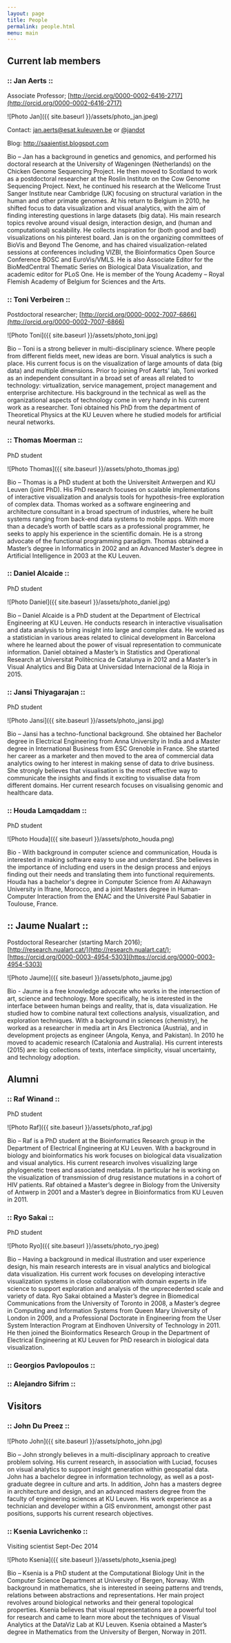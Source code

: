 ```yaml
---
layout: page
title: People
permalink: people.html
menu: main
---
```

## Current lab members

### :: Jan Aerts ::

Associate Professor; [http://orcid.org/0000-0002-6416-2717](http://orcid.org/0000-0002-6416-2717)

![Photo Jan]({{ site.baseurl }}/assets/photo_jan.jpeg)

Contact: jan.aerts@esat.kuleuven.be or [@jandot](http://twitter.com/jandot)

Blog: http://saaientist.blogspot.com

Bio – Jan has a background in genetics and genomics, and performed his doctoral research at the University of Wageningen (Netherlands) on the Chicken Genome Sequencing Project. He then moved to Scotland to work as a postdoctoral researcher at the Roslin Institute on the Cow Genome Sequencing Project. Next, he continued his research at the Wellcome Trust Sanger Institute near Cambridge (UK) focusing on structural variation in the human and other primate genomes. At his return to Belgium in 2010, he shifted focus to data visualization and visual analytics, with the aim of finding interesting questions in large datasets (big data). His main research topics revolve around visual design, interaction design, and (human and computational) scalability. He collects inspiration for (both good and bad) visualizations on his pinterest board.
Jan is on the organizing committees of BioVis and Beyond The Genome, and has chaired visualization-related sessions at conferences including VIZBI, the Bioinformatics Open Source Conference BOSC and EuroVis/VMLS. He is also Associate Editor for the BioMedCentral Thematic Series on Biological Data Visualization, and academic editor for PLoS One. He is member of the Young Academy – Royal Flemish Academy of Belgium for Sciences and the Arts.

### :: Toni Verbeiren ::

Postdoctoral researcher; [http://orcid.org/0000-0002-7007-6866](http://orcid.org/0000-0002-7007-6866)

![Photo Toni]({{ site.baseurl }}/assets/photo_toni.jpg)

Bio – Toni is a strong believer in multi-disciplinary science. Where people from different fields meet, new ideas are born. Visual analytics is such a place. His current focus is on the visualization of large amounts of data (big data) and multiple dimensions.
Prior to joining Prof Aerts’ lab, Toni worked as an independent consultant in a broad set of areas all related to technology: virtualization, service management, project management and enterprise architecture. His background in the technical as well as the organizational aspects of technology come in very handy in his current work as a researcher.
Toni obtained his PhD from the department of Theoretical Physics at the KU Leuven where he studied models for artificial neural networks.

### :: Thomas Moerman ::

PhD student

![Photo Thomas]({{ site.baseurl }}/assets/photo_thomas.jpg)

Bio – Thomas is a PhD student at both the Universiteit Antwerpen and KU Leuven (joint PhD).
His PhD research focuses on scalable implementations of interactive visualization and
analysis tools for hypothesis-free exploration of complex data.
Thomas worked as a software engineering and architecture consultant in a broad spectrum
of industries, where he built systems ranging from back-end data systems to mobile apps.
With more than a decade’s worth of battle scars as a professional programmer, he
seeks to apply his experience in the scientific domain. He is a strong advocate of
the functional programming paradigm.
Thomas obtained a Master’s degree in Informatics in 2002 and an Advanced Master’s
degree in Artificial Intelligence in 2003 at the KU Leuven.

### :: Daniel Alcaide ::

PhD student

![Photo Daniel]({{ site.baseurl }}/assets/photo_daniel.jpg)

Bio – Daniel Alcaide is a PhD student at the Department of Electrical Engineering at KU Leuven. He conducts research in interactive visualisation and data analysis to bring insight into large and complex data. He worked as a statistician in various areas related to clinical development in Barcelona where he learned about the power of visual representation to communicate information.
Daniel obtained a Master’s in Statistics and Operational Research at Universitat Politècnica de Catalunya in 2012 and a Master’s in Visual Analytics and Big Data at Universidad Internacional de la Rioja in 2015.

### :: Jansi Thiyagarajan ::

PhD student

![Photo Jansi]({{ site.baseurl }}/assets/photo_jansi.jpg)

Bio – Jansi has a techno-functional background. She obtained her Bachelor degree in Electrical Engineering from Anna University in India and a Master degree in International Business from ESC Grenoble in France. She started her career as a marketer and then moved to the area of commercial data analytics owing to her interest in making sense of data to drive business. She strongly believes that visualisation is the most effective way to communicate the insights and finds it exciting to visualise data from different domains. Her current research focuses on visualising genomic and healthcare data.

### :: Houda Lamqaddam ::

PhD student

![Photo Houda]({{ site.baseurl }}/assets/photo_houda.png)

Bio - With background in computer science and communication, Houda is interested in making software easy to use and understand. She believes in the importance of including end users in the design process and enjoys finding out their needs and translating them into functional requirements.
Houda has a bachelor's degree in Computer Science from Al Akhawayn University in Ifrane, Morocco, and a joint Masters degree in Human-Computer Interaction from the ENAC and the Université Paul Sabatier in Toulouse, France.

## :: Jaume Nualart ::

Postdoctoral Researcher (starting March 2016); [http://research.nualart.cat/](http://research.nualart.cat/); [https://orcid.org/0000-0003-4954-5303](https://orcid.org/0000-0003-4954-5303)

![Photo Jaume]({{ site.baseurl }}/assets/photo_jaume.jpg)

Bio - Jaume is a free knowledge advocate who works in the intersection of art, science and technology. More specifically, he is interested in the interface between human beings and reality, that is, data visualization. He studied how to combine natural text collections analysis, visualization, and exploration techniques. With a background in sciences (chemistry), he worked as a researcher in media art in Ars Electronica (Austria), and in  development projects as engineer (Angola, Kenya, and Pakistan). In 2010 he moved to academic research (Catalonia and Australia). His current interests (2015) are: big collections of texts, interface simplicity, visual uncertainty, and technology adoption.

## Alumni

### :: Raf Winand ::

PhD student

![Photo Raf]({{ site.baseurl }}/assets/photo_raf.jpg)

Bio – Raf is a PhD student at the Bioinformatics Research group in the Department of Electrical Engineering at KU Leuven. With a background in biology and bioinformatics his work focuses on biological data visualization and visual analytics. His current research involves visualizing large phylogenetic trees and associated metadata. In particular he is working on the visualization of transmission of drug resistance mutations in a cohort of HIV patients.
Raf obtained a Master’s degree in Biology from the University of Antwerp in 2001 and a Master’s degree in Bioinformatics from KU Leuven in 2011.

### :: Ryo Sakai ::

PhD student

![Photo Ryo]({{ site.baseurl }}/assets/photo_ryo.jpeg)

Bio – Having a background in medical illustration and user experience design, his main research interests are in visual analytics and biological data visualization. His current work focuses on developing interactive visualization systems in close collaboration with domain experts in life science to support exploration and analysis of the unprecedented scale and variety of data.
Ryo Sakai obtained a Master’s degree in Biomedical Communications from the University of Toronto in 2008, a Master’s degree in Computing and Information Systems from Queen Mary University of London in 2009, and a Professional Doctorate in Engineering from the User System Interaction Program at Eindhoven University of Technology in 2011. He then joined the Bioinformatics Research Group in the Department of Electrical Engineering at KU Leuven for PhD research in biological data visualization.

### :: Georgios Pavlopoulos ::

### :: Alejandro Sifrim ::

## Visitors

### :: John Du Preez ::

![Photo John]({{ site.baseurl }}/assets/photo_john.jpg)

Bio – John strongly believes in a multi-disciplinary approach to creative problem solving. His current research, in association with Luciad, focuses on visual analytics to support insight generation within geospatial data. John has a bachelor degree in information technology, as well as a post-graduate degree in culture and arts. In addition, John has a masters degree in architecture and design, and an advanced masters degree from the faculty of engineering sciences at KU Leuven. His work experience as a technician and developer within a GIS environment, amongst other past positions, supports his current research objectives.

### :: Ksenia Lavrichenko ::

Visiting scientist Sept-Dec 2014

![Photo Ksenia]({{ site.baseurl }}/assets/photo_ksenia.jpeg)

Bio – Ksenia is a PhD student at the Computational Biology Unit in the Computer Science Department at University of Bergen, Norway.  With background in mathematics, she is interested in seeing patterns and trends, relations between abstractions and representations. Her main project revolves around biological networks and their general topological properties. Ksenia believes that visual representations are a powerful tool for research and came to learn more about the techniques of Visual Analytics at the DataViz Lab at KU Leuven.
Ksenia obtained a Master’s degree in Mathematics from the University of Bergen, Norway in 2011.
